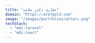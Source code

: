 ```yaml
---
title: "عطاری دکتر سلامت"
domain: "https://arefgold.com"
image: "/images/portfolios/attari.png"
techStack:
  - "mdi:laravel"
  - "mdi:react"
---
```

